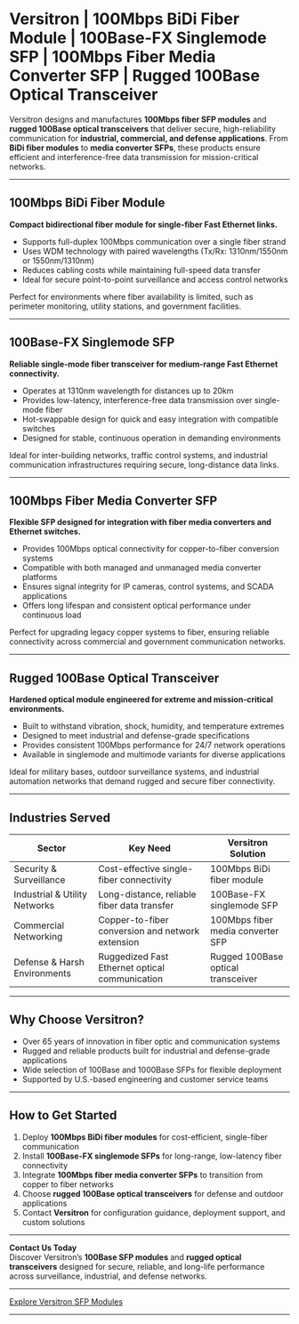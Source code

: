 # Versitron | 100Mbps BiDi Fiber Module | 100Base-FX Singlemode SFP | 100Mbps Fiber Media Converter SFP | Rugged 100Base Optical Transceiver

Versitron designs and manufactures **100Mbps fiber SFP modules** and **rugged 100Base optical transceivers** that deliver secure, high-reliability communication for **industrial, commercial, and defense applications**. From **BiDi fiber modules** to **media converter SFPs**, these products ensure efficient and interference-free data transmission for mission-critical networks.

---

## 100Mbps BiDi Fiber Module

**Compact bidirectional fiber module for single-fiber Fast Ethernet links.**

- Supports full-duplex 100Mbps communication over a single fiber strand  
- Uses WDM technology with paired wavelengths (Tx/Rx: 1310nm/1550nm or 1550nm/1310nm)  
- Reduces cabling costs while maintaining full-speed data transfer  
- Ideal for secure point-to-point surveillance and access control networks  

Perfect for environments where fiber availability is limited, such as perimeter monitoring, utility stations, and government facilities.

---

## 100Base-FX Singlemode SFP

**Reliable single-mode fiber transceiver for medium-range Fast Ethernet connectivity.**

- Operates at 1310nm wavelength for distances up to 20km  
- Provides low-latency, interference-free data transmission over single-mode fiber  
- Hot-swappable design for quick and easy integration with compatible switches  
- Designed for stable, continuous operation in demanding environments  

Ideal for inter-building networks, traffic control systems, and industrial communication infrastructures requiring secure, long-distance data links.

---

## 100Mbps Fiber Media Converter SFP

**Flexible SFP designed for integration with fiber media converters and Ethernet switches.**

- Provides 100Mbps optical connectivity for copper-to-fiber conversion systems  
- Compatible with both managed and unmanaged media converter platforms  
- Ensures signal integrity for IP cameras, control systems, and SCADA applications  
- Offers long lifespan and consistent optical performance under continuous load  

Perfect for upgrading legacy copper systems to fiber, ensuring reliable connectivity across commercial and government communication networks.

---

## Rugged 100Base Optical Transceiver

**Hardened optical module engineered for extreme and mission-critical environments.**

- Built to withstand vibration, shock, humidity, and temperature extremes  
- Designed to meet industrial and defense-grade specifications  
- Provides consistent 100Mbps performance for 24/7 network operations  
- Available in singlemode and multimode variants for diverse applications  

Ideal for military bases, outdoor surveillance systems, and industrial automation networks that demand rugged and secure fiber connectivity.

---

## Industries Served

| Sector                      | Key Need                                                 | Versitron Solution                                                |
|------------------------------|---------------------------------------------------------|-------------------------------------------------------------------|
| Security & Surveillance      | Cost-effective single-fiber connectivity                | 100Mbps BiDi fiber module                                         |
| Industrial & Utility Networks| Long-distance, reliable fiber data transfer             | 100Base-FX singlemode SFP                                         |
| Commercial Networking        | Copper-to-fiber conversion and network extension        | 100Mbps fiber media converter SFP                                 |
| Defense & Harsh Environments | Ruggedized Fast Ethernet optical communication          | Rugged 100Base optical transceiver                                |

---

## Why Choose Versitron?

- Over 65 years of innovation in fiber optic and communication systems  
- Rugged and reliable products built for industrial and defense-grade applications  
- Wide selection of 100Base and 1000Base SFPs for flexible deployment  
- Supported by U.S.-based engineering and customer service teams  

---

## How to Get Started

1. Deploy **100Mbps BiDi fiber modules** for cost-efficient, single-fiber communication  
2. Install **100Base-FX singlemode SFPs** for long-range, low-latency fiber connectivity  
3. Integrate **100Mbps fiber media converter SFPs** to transition from copper to fiber networks  
4. Choose **rugged 100Base optical transceivers** for defense and outdoor applications  
5. Contact **Versitron** for configuration guidance, deployment support, and custom solutions  

---

**Contact Us Today**  
Discover Versitron’s **100Base SFP modules** and **rugged optical transceivers** designed for secure, reliable, and long-life performance across surveillance, industrial, and defense networks.  

---

[Explore Versitron SFP Modules](https://www.versitron.com/collections/sfp-modules)

---
